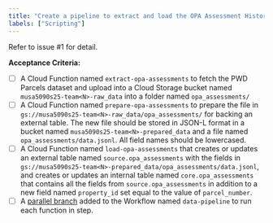 ```yaml
---
title: "Create a pipeline to extract and load the OPA Assessment History dataset into BigQuery"
labels: ["Scripting"]
---
```


Refer to issue #1 for detail.

**Acceptance Criteria:**
- [ ] A Cloud Function named `extract-opa-assessments` to fetch the PWD Parcels dataset and upload into a Cloud Storage bucket named `musa5090s25-team<N>-raw_data` into a folder named `opa_assessments/`
- [ ] A Cloud Function named `prepare-opa-assessments` to prepare the file in `gs://musa5090s25-team<N>-raw_data/opa_assessments/` for backing an external table. The new file should be stored in JSON-L format in a bucket named `musa5090s25-team<N>-prepared_data` and a file named `opa_assessments/data.jsonl`. All field names should be lowercased.
- [ ] A Cloud Function named `load-opa-assessments` that creates or updates an external table named `source.opa_assessments` with the fields in `gs://musa5090s25-team<N>-prepared_data/opa_assessments/data.jsonl`, and creates or updates an internal table named `core.opa_assessments` that contains all the fields from `source.opa_assessments` in addition to a new field named `property_id` set equal to the value of `parcel_number`.
- [ ] A [parallel branch](https://cloud.google.com/workflows/docs/reference/syntax/parallel-steps) added to the Workflow named `data-pipeline` to run each function in step.